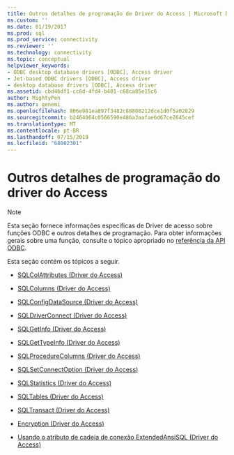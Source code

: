 ```yaml
---
title: Outros detalhes de programação de Driver do Access | Microsoft Docs
ms.custom: ''
ms.date: 01/19/2017
ms.prod: sql
ms.prod_service: connectivity
ms.reviewer: ''
ms.technology: connectivity
ms.topic: conceptual
helpviewer_keywords:
- ODBC desktop database drivers [ODBC], Access driver
- Jet-based ODBC drivers [ODBC], Access driver
- desktop database drivers [ODBC], Access driver
ms.assetid: cbd46df1-cc6d-4fd4-b401-c68ca85e15c6
author: MightyPen
ms.author: genemi
ms.openlocfilehash: 806e981ea897f3482c88808212dce1d0f5a02829
ms.sourcegitcommit: b2464064c0566590e486a3aafae6d67ce2645cef
ms.translationtype: MT
ms.contentlocale: pt-BR
ms.lasthandoff: 07/15/2019
ms.locfileid: "68002301"
---
```

# <a name="other-access-driver-programming-details"></a>Outros detalhes de programação do driver do Access
> [!NOTE]  
>  Esta seção fornece informações específicas de Driver de acesso sobre funções ODBC e outros detalhes de programação. Para obter informações gerais sobre uma função, consulte o tópico apropriado no [referência da API ODBC](../../odbc/reference/syntax/odbc-api-reference.md).  
  
 Esta seção contém os tópicos a seguir.  
  
-   [SQLColAttributes (Driver do Access)](../../odbc/microsoft/sqlcolattributes-access-driver.md)  
  
-   [SQLColumns (Driver do Access)](../../odbc/microsoft/sqlcolumns-access-driver.md)  
  
-   [SQLConfigDataSource (Driver do Access)](../../odbc/microsoft/sqlconfigdatasource-access-driver.md)  
  
-   [SQLDriverConnect (Driver do Access)](../../odbc/microsoft/sqldriverconnect-access-driver.md)  
  
-   [SQLGetInfo (Driver do Access)](../../odbc/microsoft/sqlgetinfo-access-driver.md)  
  
-   [SQLGetTypeInfo (Driver do Access)](../../odbc/microsoft/sqlgettypeinfo-access-driver.md)  
  
-   [SQLProcedureColumns (Driver do Access)](../../odbc/microsoft/sqlprocedurecolumns-access-driver.md)  
  
-   [SQLSetConnectOption (Driver do Access)](../../odbc/microsoft/sqlsetconnectoption-access-driver.md)  
  
-   [SQLStatistics (Driver do Access)](../../odbc/microsoft/sqlstatistics-access-driver.md)  
  
-   [SQLTables (Driver do Access)](../../odbc/microsoft/sqltables-access-driver.md)  
  
-   [SQLTransact (Driver do Access)](../../odbc/microsoft/sqltransact-access-driver.md)  
  
-   [Encryption (Driver do Access)](../../odbc/microsoft/encryption-access-driver.md)  
  
-   [Usando o atributo de cadeia de conexão ExtendedAnsiSQL (Driver do Access)](../../odbc/microsoft/using-the-extendedansisql-connection-string-attribute-access-driver.md)
